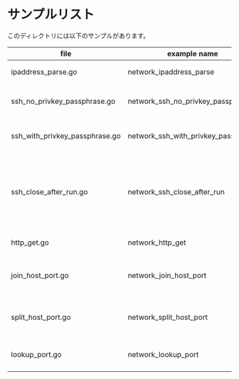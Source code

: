 # サンプルリスト

このディレクトリには以下のサンプルがあります。

| file                              | example name                            | note                                                          |
|-----------------------------------|-----------------------------------------|---------------------------------------------------------------|
| ipaddress\_parse.go               | network\_ipaddress\_parse               | net.ParseIP() の サンプルです.                                       |
| ssh\_no\_privkey\_passphrase.go   | network\_ssh\_no\_privkey\_passphrase   | 秘密鍵のパスフレーズ無しのSSH接続サンプルです.                                     |
| ssh\_with\_privkey\_passphrase.go | network\_ssh\_with\_privkey\_passphrase | 秘密鍵のパスフレーズありのSSH接続サンプルです.                                     |
| ssh\_close\_after\_run.go         | network\_ssh\_close\_after\_run         | ssh.Run() を呼んだ後に ssh.Close() を呼ぶと io.EOF が返却されることを確認するサンプルです. |
| http\_get.go                      | network\_http\_get                      | http.Get() の サンプルです.                                          |
| join\_host\_port.go               | network\_join\_host\_port               | JoinHostPort は、net.JoinHostPort のサンプルです                       |
| split\_host\_port.go              | network\_split\_host\_port              | SplitJoinPort は、net.SplitHostPort のサンプルです                     |
| lookup\_port.go                   | network\_lookup\_port                   | LookupPort は、 net.LookupPort() のサンプルです                        |
